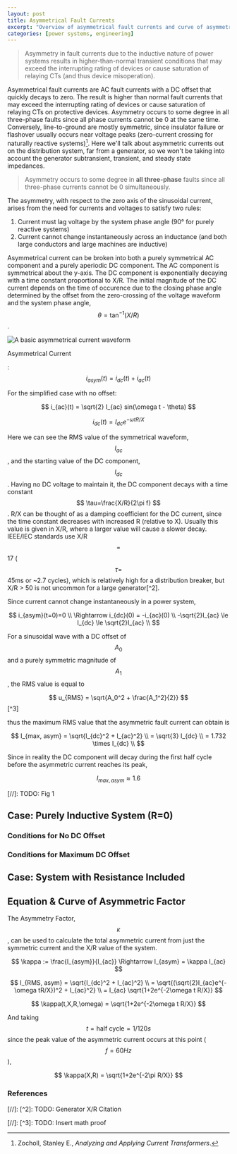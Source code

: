 ```yaml
---
layout: post
title: Asymmetrical Fault Currents
excerpt: "Overview of asymmetrical fault currents and curve of asymmetry factors back-calculation"
categories: [power systems, engineering]
---
```


> Asymmetry in fault currents due to the inductive nature of power systems results in higher-than-normal transient conditions that may exceed the interrupting rating of devices or cause saturation of relaying CTs (and thus device misoperation).

Asymmetrical fault currents are AC fault currents with a DC offset that quickly decays to zero. The result is higher than normal fault currents that may exceed the interrupting rating of devices or cause saturation of relaying CTs on protective devices. Asymmetry occurs to some degree in all three-phase faults since all phase currents cannot be 0 at the same time. Conversely, line-to-ground are mostly symmetric, since insulator failure or flashover usually occurs near voltage peaks (zero-current crossing for naturally reactive systems)[^1]. Here we'll talk about asymmetric currents out on the distribution system, far from a generator, so we won't be taking into account the generator subtransient, transient, and steady state impedances.

> Asymmetry occurs to some degree in __all three-phase__ faults since all three-phase currents cannot be 0 simultaneously.

The asymmetry, with respect to the zero axis of the sinusoidal current, arises from the need for currents and voltages to satisfy two rules:

1. Current must lag voltage by the system phase angle (90° for purely reactive systems)
2. Current cannot change instantaneously across an inductance (and both large conductors and large machines are inductive)

Asymmetrical current can be broken into both a purely symmetrical AC component and a purely aperiodic DC component. The AC component is symmetrical about the y-axis. The DC component is exponentially decaying with a time constant proportional to X/R. The initial magnitude of the DC current depends on the time of occurence due to the closing phase angle determined by the offset from the zero-crossing of the voltage waveform and the system phase angle, $$\theta=\tan^{-1}(X/R)$$.

![A basic asymmetrical current waveform]({{"/code/latex/asym-current/asym-current.pdf"}})

Asymmetrical Current

:   $$ i_{asym}(t) = i_{dc}(t) + i_{ac}(t) $$

For the simplified case with no offset:

$$ i_{ac}(t) = \sqrt{2} I_{ac} sin(\omega t - \theta) $$

$$ i_{dc}(t) = I_{dc} e^{-\omega t R/X} $$

Here we can see the RMS value of the symmetrical waveform, $$ I_{ac} $$, and the starting value of the DC component, $$I_{dc}$$. Having no DC voltage to maintain it, the DC component decays with a time constant $$ \tau=\frac{X/R}{2\pi f} $$. R/X can be thought of as a damping coefficient for the DC current, since the time constant decreases with increased R (relative to X). Usually this value is given in X/R, where a larger value will cause a slower decay. IEEE/IEC standards use X/R $$=$$ 17 ($$\tau =$$ 45ms or ~2.7 cycles), which is relatively high for a distribution breaker, but X/R > 50 is not uncommon for a large generator[^2].

Since current cannot change instantaneously in a power system, 

$$
i_{asym}(t=0)=0 \\
\Rightarrow i_{dc}(0) = -i_{ac}(0)  \\
-\sqrt{2}I_{ac} \le I_{dc} \le \sqrt{2}I_{ac} \\
$$

For a sinusoidal wave with a DC offset of $$A_0$$ and a purely symmetric magnitude of $$A_1$$, the RMS value is equal to

$$ u_{RMS} = \sqrt{A_0^2 + \frac{A_1^2}{2}} $$[^3]

thus the maximum RMS value that the asymmetric fault current can obtain is 

$$ I_{max, asym} = \sqrt{I_{dc}^2 + I_{ac}^2} \\
= \sqrt{3} I_{dc} \\
= 1.732 \times I_{dc} \\
$$

Since in reality the DC component will decay during the first half cycle before the asymmetric current reaches its peak,

$$ I_{max,asym} \approx 1.6 $$

[//]: TODO: Fig 1

## Case: Purely Inductive System (R=0)

### Conditions for No DC Offset

### Conditions for Maximum DC Offset

## Case: System with Resistance Included

## Equation & Curve of Asymmetric Factor

The Asymmetry Factor, $$ \kappa $$, can be used to calculate the total asymmetric current from just the symmetric current and the X/R value of the system.


$$ \kappa := \frac{I_{asym}}{I_{ac}} \Rightarrow I_{asym} = \kappa I_{ac} $$

$$ I_{RMS, asym} = \sqrt{I_{dc}^2 + I_{ac}^2} \\
= \sqrt{(\sqrt{2}I_{ac}e^{-\omega tR/X})^2 + I_{ac}^2} \\
= I_{ac} \sqrt{1+2e^{-2\omega t R/X}}
$$

$$ \kappa(t,X,R,\omega) = \sqrt{1+2e^{-2\omega t R/X}} $$

And taking $$t=\text{half cycle}=1/120s $$ since the peak value of the asymmetric current occurs at this point ($$f=60Hz$$),

$$ \kappa(X,R) = \sqrt{1+2e^{-2\pi R/X}} $$




### References
[^1]: Zocholl, Stanley E., _Analyzing and Applying Current Transformers_.

[//]: [^2]: TODO: Generator X/R Citation

[//]: [^3]: TODO: Insert math proof